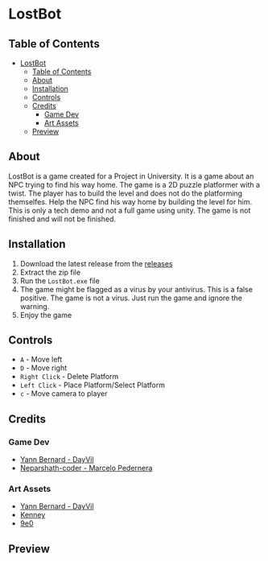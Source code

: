# LostBot

## Table of Contents

- [LostBot](#lostbot)
  - [Table of Contents](#table-of-contents)
  - [About](#about)
  - [Installation](#installation)
  - [Controls](#controls)
  - [Credits](#credits)
    - [Game Dev](#game-dev)
    - [Art Assets](#art-assets)
  - [Preview](#preview)

## About

LostBot is a game created for a Project in University. It is a game about an NPC trying to find his way home. The game is a 2D puzzle platformer with a twist. The player has to build the level and does not do the platforming themselfes. Help the NPC find his way home by building the level for him. This is only a tech demo and not a full game using unity. The game is not finished and will not be finished. 

## Installation

1. Download the latest release from the [releases](https://github.com/DayVil/lostbot/releases)
2. Extract the zip file
3. Run the `LostBot.exe` file
4. The game might be flagged as a virus by your antivirus. This is a false positive. The game is not a virus. Just run the game and ignore the warning.
5. Enjoy the game

## Controls

- `A` - Move left
- `D` - Move right
- `Right Click` - Delete Platform
- `Left Click` - Place Platform/Select Platform
- `c` - Move camera to player

## Credits

### Game Dev
- [Yann Bernard - DayVil](https://github.com/dayvil)
- [Neparshath-coder - Marcelo Pedernera](https://github.com/Neparshath-coder)

### Art Assets
- [Yann Bernard - DayVil](https://github.com/dayvil)
- [Kenney](https://www.kenney.nl/)
- [9e0](https://9e0.itch.io/cute-legends-cat-heroes)

## Preview
